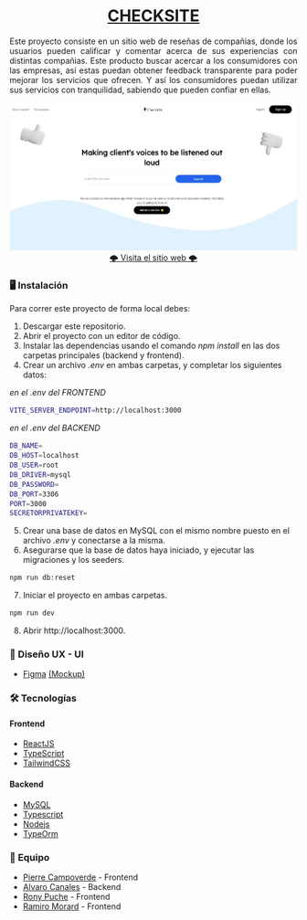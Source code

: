 <h1 align="center"><a href="https://c8-45.vercel.app/">CHECKSITE</a></h1>

<p align="justify">
  Este proyecto consiste en un sitio web de reseñas de compañias, donde los usuarios pueden calificar y comentar acerca de sus experiencias con distintas compañias. Este producto buscar acercar a los consumidores con las empresas, así estas puedan obtener feedback transparente para poder mejorar los servicios que ofrecen. Y así los consumidores puedan utilizar sus servicios con tranquilidad, sabiendo que pueden confiar en ellas.
</p>
<img src="./frontend/src/assets/Portada.jpg"/>

<div align="center"><a href="https://c8-45.vercel.app/"> 🌩️ Visita el sitio web 🌩️ </a></div>

<h3> 🖥️ Instalación</h3>
Para correr este proyecto de forma local debes:

1. Descargar este repositorio.
2. Abrir el proyecto con un editor de código.
3. Instalar las dependencias usando el comando _npm install_ en las dos carpetas principales (backend y frontend).
4. Crear un archivo _.env_ en ambas carpetas, y completar los siguientes datos:

_en el .env del FRONTEND_
```sh
VITE_SERVER_ENDPOINT=http://localhost:3000
```
_en el .env del BACKEND_
```sh
DB_NAME=
DB_HOST=localhost
DB_USER=root
DB_DRIVER=mysql
DB_PASSWORD=
DB_PORT=3306
PORT=3000
SECRETORPRIVATEKEY=
```
5. Crear una base de datos en MySQL con el mismo nombre puesto en el archivo _.env_ y conectarse a la misma.
6. Asegurarse que la base de datos haya iniciado, y ejecutar las migraciones y los seeders.
```sh
npm run db:reset
```
7. Iniciar el proyecto en ambas carpetas.
```sh
npm run dev
```
8. Abrir http://localhost:3000.

<h3> 🎨 Diseño UX - UI</h3>

- [Figma](https://www.figma.com/) [(Mockup)](https://www.figma.com/file/t4e9ldiztz1Ue6ideFkBTI/Reviews-App?node-id=0%3A1&t=Fr83rL2tTha6ptLC-1)


<h3> 🛠️ Tecnologías</h3>

<h4>Frontend</h4>

- [ReactJS](https://es.reactjs.org/)
- [TypeScript](https://www.typescriptlang.org/)
- [TailwindCSS](https://tailwindcss.com/)

<h4>Backend</h4>

- [MySQL](https://www.mysql.com/) 
- [Typescript](https://www.typescriptlang.org/)
- [Nodejs](https://nodejs.org/en/)
- [TypeOrm](https://typeorm.io/)

<h3> 🤝 Equipo</h3>

- [Pierre Campoverde](https://github.com/pierre-campoverde) - Frontend
- [Alvaro Canales](https://github.com/Alvaro1599) - Backend
- [Rony Puche](https://www.linkedin.com/in/rony-puche-a80275234/) - Frontend
- [Ramiro Morard](https://github.com/MorardRamiro) - Frontend
